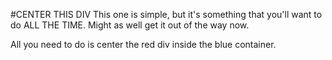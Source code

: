 #CENTER THIS DIV
This one is simple, but it's something that you'll want to do ALL THE TIME. Might as well get it out of the way now.

All you need to do is center the red div inside the blue container.